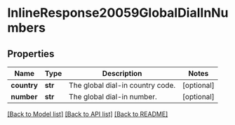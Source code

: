 # InlineResponse20059GlobalDialInNumbers

## Properties
Name | Type | Description | Notes
------------ | ------------- | ------------- | -------------
**country** | **str** | The global dial-in country code. | [optional] 
**number** | **str** | The global dial-in number. | [optional] 

[[Back to Model list]](../README.md#documentation-for-models) [[Back to API list]](../README.md#documentation-for-api-endpoints) [[Back to README]](../README.md)

